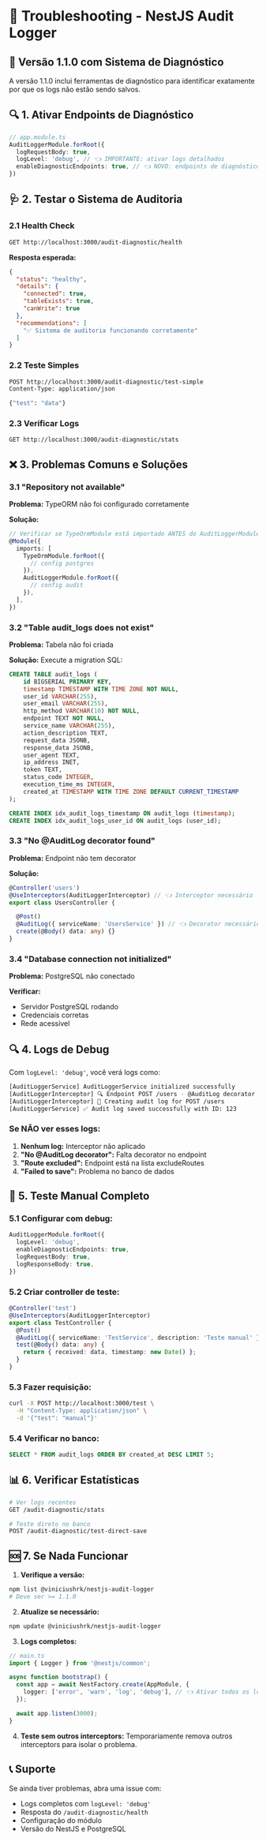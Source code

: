 # 🔧 Troubleshooting - NestJS Audit Logger

## 🚀 Versão 1.1.0 com Sistema de Diagnóstico

A versão 1.1.0 inclui ferramentas de diagnóstico para identificar exatamente por que os logs não estão sendo salvos.

## 🔍 1. Ativar Endpoints de Diagnóstico

```typescript
// app.module.ts
AuditLoggerModule.forRoot({
  logRequestBody: true,
  logLevel: 'debug', // 👈 IMPORTANTE: ativar logs detalhados
  enableDiagnosticEndpoints: true, // 👈 NOVO: endpoints de diagnóstico
})
```

## 🩺 2. Testar o Sistema de Auditoria

### 2.1 Health Check
```bash
GET http://localhost:3000/audit-diagnostic/health
```

**Resposta esperada:**
```json
{
  "status": "healthy",
  "details": {
    "connected": true,
    "tableExists": true,
    "canWrite": true
  },
  "recommendations": [
    "✅ Sistema de auditoria funcionando corretamente"
  ]
}
```

### 2.2 Teste Simples
```bash
POST http://localhost:3000/audit-diagnostic/test-simple
Content-Type: application/json

{"test": "data"}
```

### 2.3 Verificar Logs
```bash
GET http://localhost:3000/audit-diagnostic/stats
```

## ❌ 3. Problemas Comuns e Soluções

### 3.1 "Repository not available"
**Problema:** TypeORM não foi configurado corretamente

**Solução:**
```typescript
// Verificar se TypeOrmModule está importado ANTES do AuditLoggerModule
@Module({
  imports: [
    TypeOrmModule.forRoot({
      // config postgres
    }),
    AuditLoggerModule.forRoot({
      // config audit
    }),
  ],
})
```

### 3.2 "Table audit_logs does not exist"
**Problema:** Tabela não foi criada

**Solução:** Execute a migration SQL:
```sql
CREATE TABLE audit_logs (
    id BIGSERIAL PRIMARY KEY,
    timestamp TIMESTAMP WITH TIME ZONE NOT NULL,
    user_id VARCHAR(255),
    user_email VARCHAR(255),
    http_method VARCHAR(10) NOT NULL,
    endpoint TEXT NOT NULL,
    service_name VARCHAR(255),
    action_description TEXT,
    request_data JSONB,
    response_data JSONB,
    user_agent TEXT,
    ip_address INET,
    token TEXT,
    status_code INTEGER,
    execution_time_ms INTEGER,
    created_at TIMESTAMP WITH TIME ZONE DEFAULT CURRENT_TIMESTAMP
);

CREATE INDEX idx_audit_logs_timestamp ON audit_logs (timestamp);
CREATE INDEX idx_audit_logs_user_id ON audit_logs (user_id);
```

### 3.3 "No @AuditLog decorator found"
**Problema:** Endpoint não tem decorator

**Solução:**
```typescript
@Controller('users')
@UseInterceptors(AuditLoggerInterceptor) // 👈 Interceptor necessário
export class UsersController {

  @Post()
  @AuditLog({ serviceName: 'UsersService' }) // 👈 Decorator necessário
  create(@Body() data: any) {}
}
```

### 3.4 "Database connection not initialized"
**Problema:** PostgreSQL não conectado

**Verificar:**
- Servidor PostgreSQL rodando
- Credenciais corretas
- Rede acessível

## 🔍 4. Logs de Debug

Com `logLevel: 'debug'`, você verá logs como:

```bash
[AuditLoggerService] AuditLoggerService initialized successfully
[AuditLoggerInterceptor] 🔍 Endpoint POST /users - @AuditLog decorator found, will audit
[AuditLoggerInterceptor] 🔄 Creating audit log for POST /users
[AuditLoggerService] ✅ Audit log saved successfully with ID: 123
```

### Se NÃO ver esses logs:
1. **Nenhum log:** Interceptor não aplicado
2. **"No @AuditLog decorator":** Falta decorator no endpoint
3. **"Route excluded":** Endpoint está na lista excludeRoutes
4. **"Failed to save":** Problema no banco de dados

## 🧪 5. Teste Manual Completo

### 5.1 Configurar com debug:
```typescript
AuditLoggerModule.forRoot({
  logLevel: 'debug',
  enableDiagnosticEndpoints: true,
  logRequestBody: true,
  logResponseBody: true,
})
```

### 5.2 Criar controller de teste:
```typescript
@Controller('test')
@UseInterceptors(AuditLoggerInterceptor)
export class TestController {
  @Post()
  @AuditLog({ serviceName: 'TestService', description: 'Teste manual' })
  test(@Body() data: any) {
    return { received: data, timestamp: new Date() };
  }
}
```

### 5.3 Fazer requisição:
```bash
curl -X POST http://localhost:3000/test \
  -H "Content-Type: application/json" \
  -d '{"test": "manual"}'
```

### 5.4 Verificar no banco:
```sql
SELECT * FROM audit_logs ORDER BY created_at DESC LIMIT 5;
```

## 📊 6. Verificar Estatísticas

```bash
# Ver logs recentes
GET /audit-diagnostic/stats

# Teste direto no banco
POST /audit-diagnostic/test-direct-save
```

## 🆘 7. Se Nada Funcionar

1. **Verifique a versão:**
```bash
npm list @viniciushrk/nestjs-audit-logger
# Deve ser >= 1.1.0
```

2. **Atualize se necessário:**
```bash
npm update @viniciushrk/nestjs-audit-logger
```

3. **Logs completos:**
```typescript
// main.ts
import { Logger } from '@nestjs/common';

async function bootstrap() {
  const app = await NestFactory.create(AppModule, {
    logger: ['error', 'warn', 'log', 'debug'], // 👈 Ativar todos os logs
  });

  await app.listen(3000);
}
```

4. **Teste sem outros interceptors:**
Temporariamente remova outros interceptors para isolar o problema.

## 📞 Suporte

Se ainda tiver problemas, abra uma issue com:
- Logs completos com `logLevel: 'debug'`
- Resposta do `/audit-diagnostic/health`
- Configuração do módulo
- Versão do NestJS e PostgreSQL
